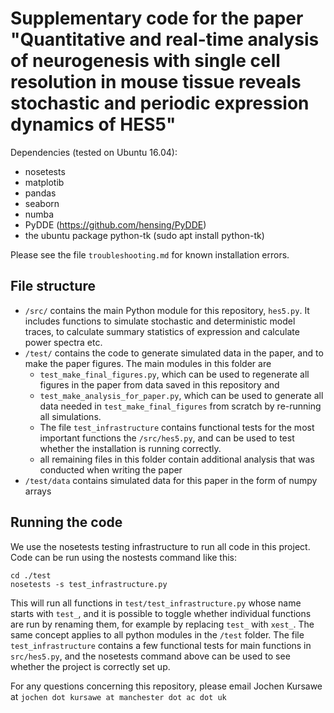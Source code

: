 # Supplementary code for the paper "Quantitative and real-time analysis of neurogenesis with single cell resolution in mouse tissue reveals stochastic and periodic expression dynamics of HES5"

Dependencies (tested on Ubuntu 16.04):

- nosetests
- matplotib
- pandas
- seaborn
- numba
- PyDDE (https://github.com/hensing/PyDDE) 
- the ubuntu package python-tk (sudo apt install python-tk)

Please see the file `troubleshooting.md` for known installation errors.

## File structure

- `/src/` contains the main Python module for this repository, `hes5.py`. It includes functions to simulate stochastic and deterministic model traces, to calculate summary statistics of expression and calculate power spectra etc.
- `/test/` contains the code to generate simulated data in the paper, and to make the paper figures. The main modules in this folder are 
  - `test_make_final_figures.py`, which can be used to regenerate all figures in the paper from data saved in this repository and 
  - `test_make_analysis_for_paper.py`, which can be used to generate all data needed in `test_make_final_figures` from scratch by re-running all simulations.
  - The file `test_infrastructure` contains functional tests for the most important functions the `/src/hes5.py`, and can be used to test whether the installation is running correctly.
  - all remaining files in this folder contain additional analysis that was conducted when writing the paper
- `/test/data` contains simulated data for this paper in the form of numpy arrays

## Running the code

We use the nosetests testing infrastructure to run all code in this project. Code can be run using the nostests command like this:

~~~
cd ./test
nosetests -s test_infrastructure.py
~~~

This will run all functions in `test/test_infrastructure.py` whose name starts with `test_`, and it is possible to toggle whether individual functions are run by renaming them, for example by replacing `test_` with `xest_`. The same concept applies to all python modules in the `/test` folder. The file `test_infrastructure` contains a few functional tests for main functions in `src/hes5.py`, and the nosetests command above can be used to see whether the project is correctly set up.

For any questions concerning this repository, please email Jochen Kursawe at `jochen dot kursawe at manchester dot ac dot uk`

